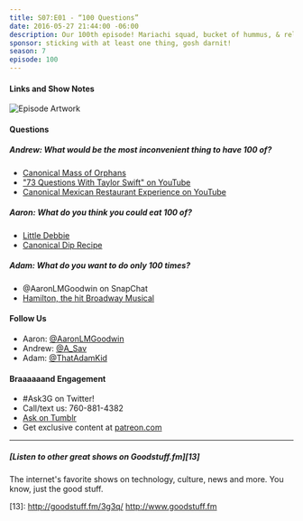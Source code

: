 ```yaml
---
title: S07:E01 - “100 Questions”
date: 2016-05-27 21:44:00 -06:00
description: Our 100th episode! Mariachi squad, bucket of hummus, & relationship chicken.
sponsor: sticking with at least one thing, gosh darnit!
season: 7
episode: 100
---
```



#### Links and Show Notes

![Episode Artwork][1]

#### Questions

##### Andrew: What would be the most inconvenient thing to have 100 of?

* [Canonical Mass of Orphans][2]
* ["73 Questions With Taylor Swift" on YouTube][3]
* [Canonical Mexican Restaurant Experience on YouTube][4]

##### Aaron: What do you think you could eat 100 of?

* [Little Debbie][5]
* [Canonical Dip Recipe][6]

##### Adam: What do you want to do only 100 times?

* @AaronLMGoodwin on SnapChat
* [Hamilton, the hit Broadway Musical][7]

#### Follow Us

* Aaron: [@AaronLMGoodwin][8]
* Andrew: [@A_Sav][9]
* Adam: [@ThatAdamKid][10]

#### Braaaaaand Engagement

* #Ask3G on Twitter!
* Call/text us: 760-881-4382
* [Ask on Tumblr][11]
* Get exclusive content at [patreon.com][12]
* * *

#####  [Listen to other great shows on Goodstuff.fm][13]

The internet's favorite shows on technology, culture, news and more. You know, just the good stuff.

[1]: http://l.gdwn.co/11IRv.jpg
[2]: https://youtu.be/hEQDllvuy1I
[3]: https://www.youtube.com/watch?v=XnbCSboujF4
[4]: https://youtu.be/8ASl--q0tRY
[5]: http://www.littledebbie.com/1
[6]: http://www.foodnetwork.com/recipes/alton-brown/hummus-for-real-recipe.html
[7]: http://bit.ly/1UOoERI
[8]: http://twitter.com/aaronlmgoodwin
[9]: http://twitter.com/a_sav
[10]: http://twitter.com/thatadamkid
[11]: http://3g3q.co/ask
[12]: http://www.patreon.com/3g3q
[13]: http://goodstuff.fm/3g3q/ http://www.goodstuff.fm